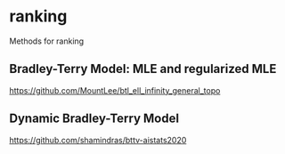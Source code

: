 # ranking
Methods for ranking

## Bradley-Terry Model: MLE and regularized MLE
https://github.com/MountLee/btl_ell_infinity_general_topo

## Dynamic Bradley-Terry Model
https://github.com/shamindras/bttv-aistats2020
